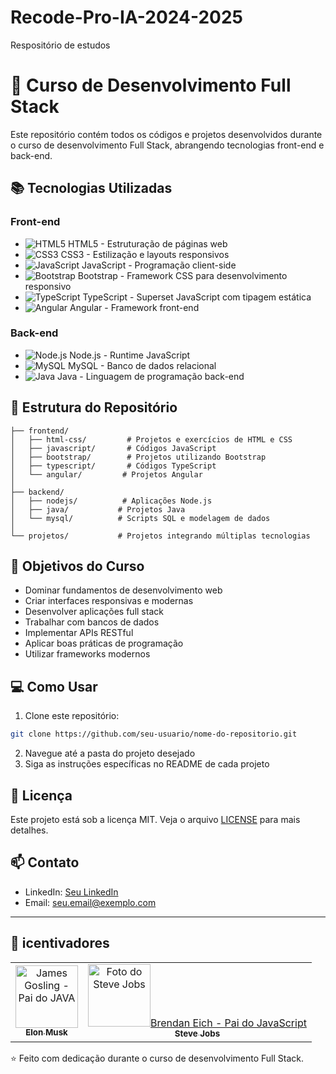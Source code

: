 # Recode-Pro-IA-2024-2025
Respositório de estudos
# 🚀 Curso de Desenvolvimento Full Stack

Este repositório contém todos os códigos e projetos desenvolvidos durante o curso de desenvolvimento Full Stack, abrangendo tecnologias front-end e back-end.

## 📚 Tecnologias Utilizadas

### Front-end
- ![HTML5](https://img.shields.io/badge/HTML5-E34F26?style=for-the-badge&logo=html5&logoColor=white) HTML5 - Estruturação de páginas web
- ![CSS3](https://img.shields.io/badge/CSS3-1572B6?style=for-the-badge&logo=css3&logoColor=white) CSS3 - Estilização e layouts responsivos
- ![JavaScript](https://img.shields.io/badge/JavaScript-F7DF1E?style=for-the-badge&logo=javascript&logoColor=black) JavaScript - Programação client-side
- ![Bootstrap](https://img.shields.io/badge/Bootstrap-563D7C?style=for-the-badge&logo=bootstrap&logoColor=white) Bootstrap - Framework CSS para desenvolvimento responsivo
- ![TypeScript](https://img.shields.io/badge/TypeScript-007ACC?style=for-the-badge&logo=typescript&logoColor=white) TypeScript - Superset JavaScript com tipagem estática
- ![Angular](https://img.shields.io/badge/Angular-DD0031?style=for-the-badge&logo=angular&logoColor=white) Angular - Framework front-end

### Back-end
- ![Node.js](https://img.shields.io/badge/Node.js-43853D?style=for-the-badge&logo=node.js&logoColor=white) Node.js - Runtime JavaScript
- ![MySQL](https://img.shields.io/badge/MySQL-00000F?style=for-the-badge&logo=mysql&logoColor=white) MySQL - Banco de dados relacional
- ![Java](https://img.shields.io/badge/Java-ED8B00?style=for-the-badge&logo=openjdk&logoColor=white) Java - Linguagem de programação back-end

## 📂 Estrutura do Repositório

```
├── frontend/
│   ├── html-css/         # Projetos e exercícios de HTML e CSS
│   ├── javascript/       # Códigos JavaScript
│   ├── bootstrap/        # Projetos utilizando Bootstrap
│   ├── typescript/       # Códigos TypeScript
│   └── angular/         # Projetos Angular
│
├── backend/
│   ├── nodejs/          # Aplicações Node.js
│   ├── java/           # Projetos Java
│   └── mysql/          # Scripts SQL e modelagem de dados
│
└── projetos/           # Projetos integrando múltiplas tecnologias
```

## 🎯 Objetivos do Curso

- Dominar fundamentos de desenvolvimento web
- Criar interfaces responsivas e modernas
- Desenvolver aplicações full stack
- Trabalhar com bancos de dados
- Implementar APIs RESTful
- Aplicar boas práticas de programação
- Utilizar frameworks modernos

## 💻 Como Usar

1. Clone este repositório:
```bash
git clone https://github.com/seu-usuario/nome-do-repositorio.git
```

2. Navegue até a pasta do projeto desejado
3. Siga as instruções específicas no README de cada projeto

## 📝 Licença

Este projeto está sob a licença MIT. Veja o arquivo [LICENSE](LICENSE) para mais detalhes.

## 📫 Contato

- LinkedIn: [Seu LinkedIn](https://www.linkedin.com/in/seu-perfil/)
- Email: seu.email@exemplo.com

---

<h2 id="colab">🤝 icentivadores </h2>

<table>
  <tr>
    <td align="center">
      <a href="#">
        <img src="https://pbs.twimg.com/profile_images/1552044322681344000/h408v-oe_400x400.jpg" width="100px;" alt="James Gosling - Pai do JAVA"/><br>
        <sub>
          <b>Elon Musk</b>
        </sub>
      </a>
    </td>
    <td align="center">
      <a href="#">
        <img src="https://upload.wikimedia.org/wikipedia/commons/0/0e/Bjarne-stroustrup_%28cropped%29.jpg" width="100px;" alt="Foto do Steve Jobs"/>Brendan Eich - Pai do JavaScript<br>
        <sub>
          <b>Steve Jobs</b>
        </sub>
      </a>
    </td>
  </tr>
</table>

⭐ Feito com dedicação durante o curso de desenvolvimento Full Stack.

